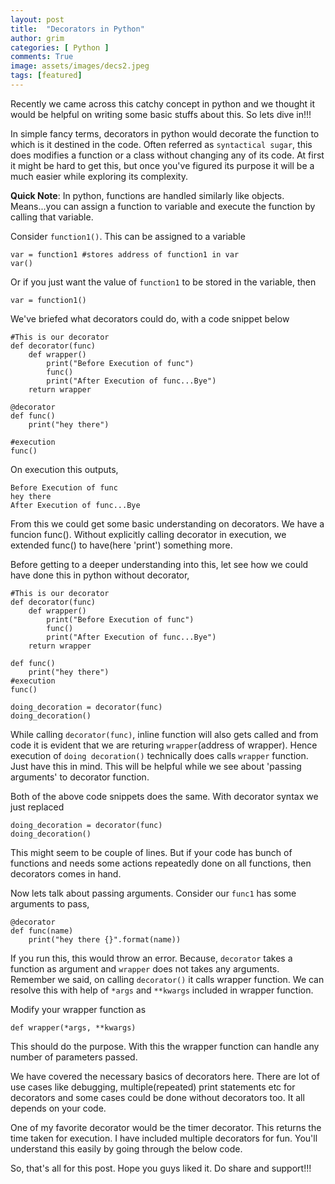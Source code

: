 ```yaml
---
layout: post
title:  "Decorators in Python"
author: grim
categories: [ Python ]
comments: True
image: assets/images/decs2.jpeg
tags: [featured]
---
```


Recently we came across this catchy concept in python and we thought it would be helpful on writing some basic stuffs about this. So lets dive in!!!

In simple fancy terms, decorators in python would decorate the function to which is it destined in the code. Often referred as `syntactical sugar`, this does modifies a function or a class without changing any of its code. At first it might be hard to get this, but once you've figured its purpose it will be a much easier while exploring its complexity.

**Quick Note**: In python, functions are handled similarly like objects. Means...you can assign a function to variable and execute the function by calling that variable.

Consider `function1()`. This can be assigned to a variable 
```shell
var = function1 #stores address of function1 in var
var()
```
Or if you just want the value of `function1` to be stored in the variable, then 
```shell
var = function1()
```


We've briefed what decorators could do, with a code snippet below

```shell
#This is our decorator
def decorator(func)
	def wrapper()
		print("Before Execution of func")
		func()
		print("After Execution of func...Bye")
	return wrapper

@decorator
def func()
	print("hey there")

#execution	
func()
```
On execution this outputs,

```shell
Before Execution of func
hey there
After Execution of func...Bye
```

From this we could get some basic understanding on decorators. We have a funcion func(). Without explicitly calling decorator in execution, we extended func() to have(here 'print') something more.

Before getting to a deeper understanding into this, let see how we could have done this in python without decorator,

```shell
#This is our decorator
def decorator(func)
	def wrapper()
		print("Before Execution of func")
		func()
		print("After Execution of func...Bye")
	return wrapper

def func()
	print("hey there")
#execution
func()

doing_decoration = decorator(func)
doing_decoration()
```
While calling `decorator(func)`, inline function will also gets called and from code it is evident that we are returing `wrapper`(address of wrapper). Hence execution of `doing decoration()` technically does calls `wrapper` function. Just have this in mind. This will be helpful while we see about 'passing arguments' to decorator function.

Both of the above code snippets does the same. With decorator syntax we just replaced 
```shell
doing_decoration = decorator(func)
doing_decoration()
```
This might seem to be couple of lines. But if your code has bunch of functions and needs some actions repeatedly done on all functions, then decorators comes in hand.

Now lets talk about passing arguments. Consider our `func1` has some arguments to pass,
```shell
@decorator
def func(name)
	print("hey there {}".format(name))
```
If you run this, this would throw an error. Because, `decorator` takes a function as argument and `wrapper` does not takes any arguments. Remember we said, on calling `decorator()` it calls wrapper function. We can resolve this with help of `*args` and `**kwargs` included in wrapper function. 

Modify your wrapper function as 
```shell
def wrapper(*args, **kwargs)
```
This should do the purpose. With this the wrapper function can handle any number of parameters passed.

We have covered the necessary basics of decorators here. There are lot of use cases like debugging, multiple(repeated) print statements etc for decorators and some cases could be done without decorators too. It all depends on your code. 

One of my favorite decorator would be the timer decorator. This returns the time taken for execution. I have included multiple decorators for fun. You'll understand this easily by going through the below code.

<p><script src="https://gist.github.com/Grim97/c1c218c4933be7076321fba2ba72ad2d.js"></script></p>

So, that's all for this post. Hope you guys liked it. Do share and support!!!



